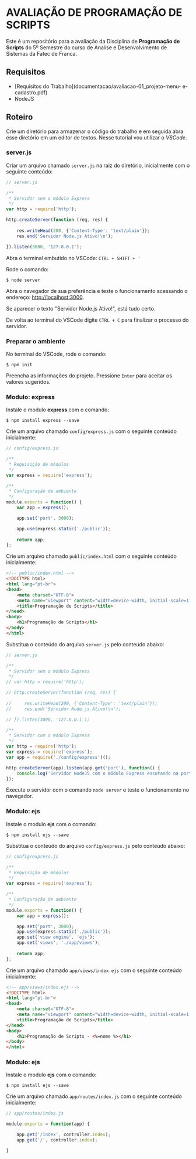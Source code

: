 AVALIAÇÃO DE PROGRAMAÇÃO DE SCRIPTS
==================================

Este é um repositório para a avaliação da Disciplina de **Programação de Scripts** do 5º Semestre do curso de Analise e Desenvolvimento de Sistemas da Fatec de Franca.

## Requisitos

+ [Requisitos do Trabalho](documentacao/avaliacao-01_projeto-menu- e-cadastro.pdf)
+ NodeJS

## Roteiro

Crie um diretório para armazenar o código do trabalho e em seguida abra esse diretório em um editor de textos. Nesse tutorial vou utilizar o _VSCode_.

### server.js

Criar um arquivo chamado `server.js` na raiz do diretório, inicialmente com o seguinte conteúdo:

```js
// server.js

/**
 * Servidor sem o módulo Express
 */
var http = require('http');

http.createServer(function (req, res) {
    
    res.writeHead(200, {'Content-Type': 'text/plain'});
    res.end('Servidor Node.js Ativo!\n');

}).listen(3000, '127.0.0.1');
```

Abra o terminal embutido no VSCode: `CTRL + SHIFT + '`

Rode o comando:

```
$ node server
```

Abra o navegador de sua preferência e teste o funcionamento acessando o endereço: [http://localhost:3000](http://localhost:3000).

Se aparecer o texto "Servidor Node.js Ativo!", está tudo certo.

De volta ao terminal do VSCode digite `CTRL + C` para finalizar o processo do servidor.

### Preparar o ambiente

No terminal do VSCode, rode o comando:

```
$ npm init
```

Preencha as informações do projeto. Pressione `Enter` para aceitar os valores sugeridos.

### Modulo: express

Instale o modulo **express** com o comando:

```
$ npm install express --save
```

Crie um arquivo chamado `config/express.js` com o seguinte conteúdo inicialmente:

```js
// config/express.js

/**
 * Requisição de módulos
 */
var express = require('express');

/**
 * Configuração de ambiente
 */
module.exports = function() {
    var app = express();

    app.set('port', 3000);

    app.use(express.static('./public'));
    
    return app;
};
```

Crie um arquivo chamado `public/index.html` com o seguinte conteúdo inicialmente:

```html
<!-- public/index.html -->
<!DOCTYPE html>
<html lang="pt-br">
<head>
    <meta charset="UTF-8">
    <meta name="viewport" content="width=device-width, initial-scale=1.0">
    <title>Programação de Scripts</title>
</head>
<body>
    <h1>Programação de Scripts</h1>
</body>
</html>
```

Substitua o conteúdo do arquivo `server.js` pelo conteúdo abaixo:

```js
// server.js

/**
 * Servidor sem o módulo Express
 */
// var http = require('http');

// http.createServer(function (req, res) {
    
//     res.writeHead(200, {'Content-Type': 'text/plain'});
//     res.end('Servidor Node.js Ativo!\n');

// }).listen(3000, '127.0.0.1');

/**
 * Servidor com o módulo Express
 */
var http = require('http');
var express = require('express');
var app = require('./config/express')();

http.createServer(app).listen(app.get('port'), function() {
    console.log('Servidor NodeJS com o módulo Express escutando na porta: ' + app.get('port'));
});
```

Execute o servidor com o comando `node server` e teste o funcionamento no navegador.

### Modulo: ejs

Instale o modulo **ejs** com o comando:

```
$ npm install ejs --save
```

Substitua o conteúdo do arquivo `config/express.js` pelo conteúdo abaixo:

```js
// config/express.js

/**
 * Requisição de módulos
 */
var express = require('express');

/**
 * Configuração de ambiente
 */
module.exports = function() {
    var app = express();

    app.set('port', 3000);
    app.use(express.static('./public'));
    app.set('view engine', 'ejs');
    app.set('views', './app/views');
    
    return app;
};
```

Crie um arquivo chamado `app/views/index.ejs` com o seguinte conteúdo inicialmente:

```html
<!-- app/views/index.ejs -->
<!DOCTYPE html>
<html lang="pt-br">
<head>
    <meta charset="UTF-8">
    <meta name="viewport" content="width=device-width, initial-scale=1.0">
    <title>Programação de Scripts</title>
</head>
<body>
    <h1>Programação de Scripts - <%=nome %></h1>
</body>
</html>
```

### Modulo: ejs

Instale o modulo **ejs** com o comando:

```
$ npm install ejs --save
```

Crie um arquivo chamado `app/routes/index.js` com o seguinte conteúdo inicialmente:

```js
// app/routes/index.js

module.exports = function(app) {

    app.get('/index', controller.index);
    app.get('/', controller.index);

}
```
